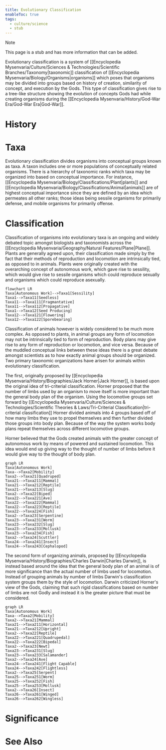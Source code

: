 ```yaml
---
title: Evolutionary Classification
enableToc: true
tags:
  - culture/science
  - stub
---
```


> [!note]
> This page is a stub and has more information that can be added.

Evolutionary classification is a system of [[Encyclopedia Mysenvaria/Culture/Sciences & Technologies/Scientific Branches/Taxonomy|taxonomic]] classification of [[Encyclopedia Mysenvaria/Biology/Organisms|organisms]] which poses that organisms may be divided into groups based on history of creation, similarity of concept, and execution by the Gods. This type of classification gives rise to a tree-like structure showing the evolution of concepts Gods had while creating organisms during the [[Encyclopedia Mysenvaria/History/God-War Era/God-War Era|God-War]].
# History

# Taxa
Evolutionary classification divides organisms into conceptual groups known as taxa. A taxon includes one or more populations of conceptually related organisms. There is a hierarchy of taxonomic ranks which taxa may be organized into based on conceptual importance. For instance, [[Encyclopedia Mysenvaria/Biology/Classifications/Plant|plants]] and [[Encyclopedia Mysenvaria/Biology/Classifications/Animal|animals]] are of highest conceptual importance since they are defined by an idea which permeates all other ranks; those ideas being sessile organisms for primarily defense, and mobile organisms for primarily offense.
# Classification
Classification of organisms into evolutionary taxa is an ongoing and widely debated topic amongst biologists and taxonomists across the [[Encyclopedia Mysenvaria/Geography/Natural Features/Plane|Plane]]. Plants are generally agreed upon, their classification made simply by the fact that their methods of reproduction and locomotion are intrinsically tied, as opposed to in animals. Plants were originally created with the overarching concept of autonomous work, which gave rise to sessility, which would give rise to sessile organisms which could reproduce sexually and organisms which could reproduce asexually.
```mermaid
flowchart LR
Taxa[Autonomous Work]-->Taxa1[Sessility]
Taxa1-->Taxa11[Seedless]
Taxa11-->Taxa111[Fragmantative]
Taxa11-->Taxa112[Propagative]
Taxa1-->Taxa12[Seed Producing]
Taxa12-->Taxa121[Flowering]
Taxa12-->Taxa122[Sporebearing]
```
Classification of animals however is widely considered to be much more complex. As opposed to plants, in animal groups any form of locomotion may not be intrinsically tied to form of reproduction. Body plans may give rise to any form of reproduction or locomotion, and vice versa. Because of the muddled conceptual links between these ideas there is a great debate amongst scientists as to how exactly animal groups should be organized. Two primary taxonomic organizations have arisen for animals within evolutionary classification.

The first, originally proposed by [[Encyclopedia Mysenvaria/History/Biographies/Jack Horner|Jack Horner]], is based upon the original idea of tri-criterial classification. Horner proposed that the number of limbs used by an organism to move itself is more important than the general body plan of the organism. Using the locomotive groups set forward by [[Encyclopedia Mysenvaria/Culture/Sciences & Technologies/Scientific Theories & Laws/Tri-Criterial Classification|tri-criterial classification]] Horner divided animals into 4 groups based off of how many limbs they use to propel themselves and then further divided those groups into body plan. Because of the way the system works body plans repeat themselves across different locomotive groups.

Horner believed that the Gods created animals with the greater concept of autonomous work by means of powered and sustained locomotion. This idea would end up giving way to the thought of number of limbs before it would give way to the thought of body plan.
```mermaid
graph LR
Taxa[Autonomous Work]
Taxa-->Taxa2[Mobility]
Taxa2-->Taxa21[Quadruped]
Taxa21-->Taxa211[Mammal]
Taxa21-->Taxa212[Reptile]
Taxa21-->Taxa213[Slug]
Taxa2-->Taxa22[Biped]
Taxa22-->Taxa221[Ave]
Taxa22-->Taxa222[Mammal]
Taxa22-->Taxa223[Reptile]
Taxa22-->Taxa224[Fish]
Taxa2-->Taxa23[Serpentine]
Taxa23-->Taxa231[Worm]
Taxa23-->Taxa232[Slug]
Taxa23-->Taxa233[Mollusk]
Taxa23-->Taxa234[Fish]
Taxa2-->Taxa24[Scuttler]
Taxa24-->Taxa241[Insect]
Taxa24-->Taxa243[Cephalopod]
```
The second form of organizing animals, proposed by [[Encyclopedia Mysenvaria/History/Biographies/Charles Darwin|Charles Darwin]], is instead based around the idea that the general body plan of an animal is of more significance than the actual number of limbs used for locomotion. Instead of grouping animals by number of limbs Darwin's classification system groups them by the style of locomotion. Darwin criticized Horner's view of the Gods, claiming that such rigid classifications based on number of limbs are not Godly and instead it is the greater picture that must be considered.
```mermaid
graph LR
Taxa[Autonomous Work]
Taxa-->Taxa2[Mobility]
Taxa2-->Taxa21[Mammal]
Taxa21-->Taxa211[Horizontal]
Taxa21-->Taxa212[Upright]
Taxa2-->Taxa22[Reptile]
Taxa22-->Taxa221[Quadrupedal]
Taxa22-->Taxa222[Bipedal]
Taxa2-->Taxa23[Newt]
Taxa23-->Taxa231[Slug]
Taxa23-->Taxa233[Salamander]
Taxa2-->Taxa24[Ave]
Taxa24-->Taxa241[Flight Capable]
Taxa24-->Taxa242[Flightless]
Taxa2-->Taxa25[Serpent]
Taxa25-->Taxa251[Worm]
Taxa25-->Taxa252[Fish]
Taxa25-->Taxa253[Mollusk]
Taxa2-->Taxa26[Insect]
Taxa26-->Taxa261[Winged]
Taxa26-->Taxa262[Wingless]
```
# Significance

# See Also